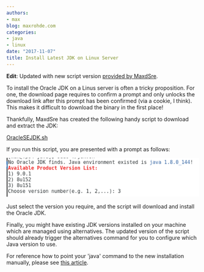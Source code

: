 ```yaml
---
authors:
- max
blog: maxrohde.com
categories:
- java
- linux
date: "2017-11-07"
title: Install Latest JDK on Linux Server
---
```


**Edit**: Updated with new script version [provided by MaxdSre](https://axdlog.com/2018/setting-up-oracle-jdk-on-gnu-linux/).

To install the Oracle JDK on a Linus server is often a tricky proposition. For one, the download page requires to confirm a prompt and only unlocks the download link after this prompt has been confirmed (via a cookie, I think). This makes it difficult to download the binary in the first place!

Thankfully, MaxdSre has created the following handy script to download and extract the JDK:

[OracleSEJDK.sh](https://github.com/MaxdSre/axd-ShellScript/blob/master/assets/software/OracleSEJDK.sh)

If you run this script, you are presented with a prompt as follows:

![select](images/select.png)

Just select the version you require, and the script will download and install the Oracle JDK.

Finally, you might have existing JDK versions installed on your machine which are managed using alternatives. The updated version of the script should already trigger the alternatives command for you to configure which Java version to use.

For reference how to point your 'java' command to the new installation manually, please see [this article](https://tecadmin.net/install-java-8-on-centos-rhel-and-fedora/#).